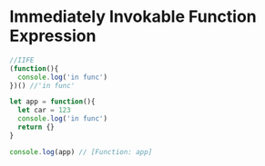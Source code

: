 # Immediately Invokable Function Expression

```javascript
//IIFE
(function(){
  console.log('in func')
})() //'in func'

let app = function(){
  let car = 123
  console.log('in func')
  return {}
}

console.log(app) // [Function: app]
```
